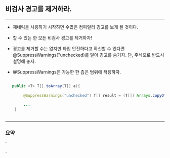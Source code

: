 ## 비검사 경고를 제거하라.

---

- 제네릭을 사용하기 시작하면 수많은 컴파일러 경고를 보게 될 것이다. 

- 할 수 있는 한 모든 비검사 경고를 제거하자!

- 경고를 제거할 수는 없지만 타입 안전하다고 확신할 수 있다면 @SuppressWarnings("unchecked)를 달아 경고를 숨기자. 단, 주석으로 반드시 설명해 놓자.

- @SuppressWarnings은 가능한 한 좁은 범위에 적용하자.
```java

   public <T> T[] toArray(T[] a){
        
        @SuppressWarnings("unchecked") T[] result = (T[]) Arrays.copyOf(a, a.length, a.getClass());
        
        ...
    }
    
```
---

### 요약
`
 
`

